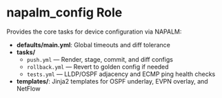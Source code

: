 # napalm_config Role

Provides the core tasks for device configuration via NAPALM:

- **defaults/main.yml**: Global timeouts and diff tolerance  
- **tasks/**  
  - `push.yml` — Render, stage, commit, and diff configs  
  - `rollback.yml` — Revert to golden config if needed  
  - `tests.yml` — LLDP/OSPF adjacency and ECMP ping health checks  
- **templates/**: Jinja2 templates for OSPF underlay, EVPN overlay, and NetFlow  


